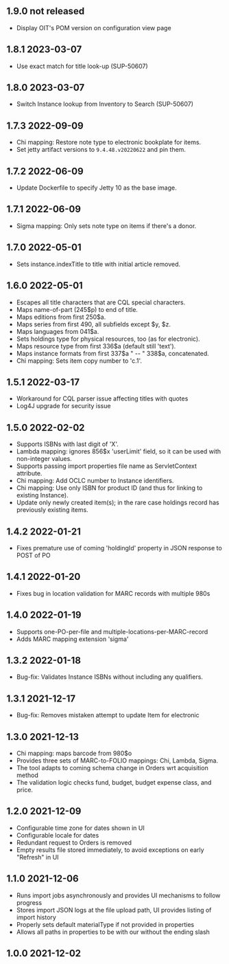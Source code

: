 ## 1.9.0 not released

* Display OIT's POM version on configuration view page

## 1.8.1 2023-03-07

* Use exact match for title look-up (SUP-50607)

## 1.8.0 2023-03-07

* Switch Instance lookup from Inventory to Search (SUP-50607)

## 1.7.3 2022-09-09

* Chi mapping: Restore note type to electronic bookplate for items.
* Set jetty artifact versions to `9.4.48.v20220622` and pin them.

## 1.7.2 2022-06-09

* Update Dockerfile to specify Jetty 10 as the base image.

## 1.7.1 2022-06-09

* Sigma mapping: Only sets note type on items if there's a donor. 

## 1.7.0 2022-05-01

* Sets instance.indexTitle to title with initial article removed.

## 1.6.0 2022-05-01

* Escapes all title characters that are CQL special characters.
* Maps name-of-part (245$p) to end of title.
* Maps editions from first 250$a.
* Maps series from first 490, all subfields except $y, $z.
* Maps languages from 041$a.
* Sets holdings type for physical resources, too (as for electronic).
* Maps resource type from first 336$a (default still 'text').
* Maps instance formats from first 337$a " -- " 338$a, concatenated.
* Chi mapping: Sets item copy number to 'c.1'.

## 1.5.1 2022-03-17

* Workaround for CQL parser issue affecting titles with quotes  
* Log4J upgrade for security issue

## 1.5.0 2022-02-02

* Supports ISBNs with last digit of 'X'.
* Lambda mapping: ignores 856$x 'userLimit' field, so it can be used with non-integer values.
* Supports passing import properties file name as ServletContext attribute.
* Chi mapping: Add OCLC number to Instance identifiers.
* Chi mapping: Use only ISBN for product ID (and thus for linking to existing Instance).
* Update only newly created item(s); in the rare case holdings record has previously existing items.

## 1.4.2 2022-01-21

* Fixes premature use of coming 'holdingId' property in JSON response to POST of PO

## 1.4.1 2022-01-20

* Fixes bug in location validation for MARC records with multiple 980s

## 1.4.0 2022-01-19

* Supports one-PO-per-file and multiple-locations-per-MARC-record
* Adds MARC mapping extension 'sigma'

## 1.3.2 2022-01-18

* Bug-fix: Validates Instance ISBNs without including any qualifiers.

## 1.3.1 2021-12-17

* Bug-fix: Removes mistaken attempt to update Item for electronic

## 1.3.0 2021-12-13

* Chi mapping: maps barcode from 980$o
* Provides three sets of MARC-to-FOLIO mappings: Chi, Lambda, Sigma.
* The tool adapts to coming schema change in Orders wrt acquisition method
* The validation logic checks fund, budget, budget expense class, and price.

## 1.2.0 2021-12-09

* Configurable time zone for dates shown in UI
* Configurable locale for dates
* Redundant request to Orders is removed
* Empty results file stored immediately, to avoid exceptions on early "Refresh" in UI

## 1.1.0 2021-12-06

* Runs import jobs asynchronously and provides UI mechanisms to follow progress
* Stores import JSON logs at the file upload path, UI provides listing of import history
* Properly sets default materialType if not provided in properties
* Allows all paths in properties to be with our without the ending slash

## 1.0.0 2021-12-02
